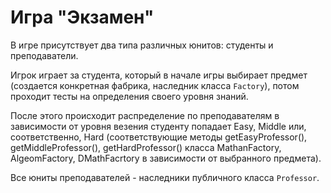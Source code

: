 # Игра "Экзамен"
В игре присутствует два типа различных юнитов: студенты и преподаватели.

Игрок играет за студента, который в начале игры выбирает предмет (создается конкретная фабрика, наследник класса `Factory`), потом проходит тесты на определения своего уровня знаний.

После этого происходит распределение по преподавателям в зависимости от уровня везения студенту попадает Easy, Middle или, соответственно, Hard (соответствующие методы getEasyProfessor(), getMiddleProfessor(), getHardProfessor() класса MathanFactory, AlgeomFactory, DMathFacrtory в зависимости от выбранного предмета).

Все юниты преподавателей - наследники публичного класса `Professor`.

